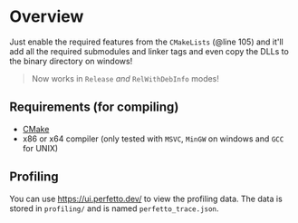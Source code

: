 # Overview

Just enable the required features from the `CMakeLists` (@line 105) and it'll add all the required submodules and linker tags and even copy the DLLs to the binary directory on windows!

> Now works in `Release` _and_ `RelWithDebInfo` modes!

## Requirements (for compiling)
- [CMake](https://cmake.org/)
- x86 or x64 compiler (only tested with `MSVC`, `MinGW` on windows and `GCC` for UNIX)

## Profiling

You can use https://ui.perfetto.dev/ to view the profiling data. The data is stored in `profiling/` and is named `perfetto_trace.json`.
